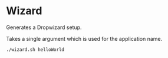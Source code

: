 # Wizard

Generates a Dropwizard setup.

Takes a single argument which is used for the application name.

```shell
./wizard.sh helloWorld
```
